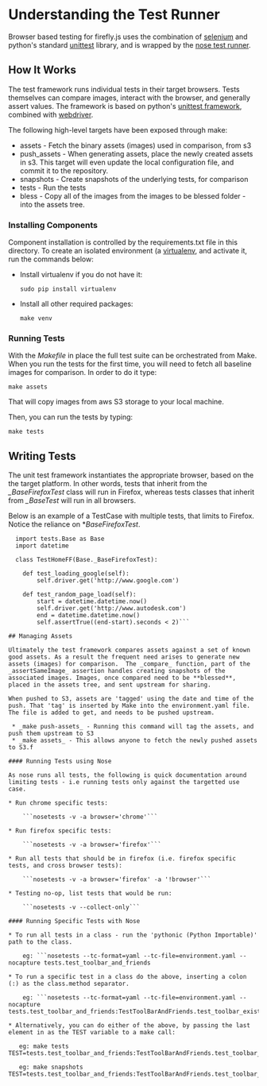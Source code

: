 # Understanding the Test Runner

Browser based testing for firefly.js uses the combination of [selenium](http://selenium-python.readthedocs.org/en/latest/) and python's standard [unittest](https://docs.python.org/2/library/unittest.html) library, and is wrapped by the [nose test runner](http://nose.readthedocs.org).

## How It Works

The test framework runs individual tests in their target browsers. Tests themselves can compare images, interact with the browser, and generally assert values.  The framework is based on python's [unittest framework](https://docs.python.org/2/library/unittest.html), combined with [webdriver](http://selenium-python.readthedocs.org/en/latest/api.html).

The following high-level targets have been exposed through make:

* assets - Fetch the binary assets (images) used in comparison, from s3
* push_assets - When generating assets, place the newly created assets in s3. This target will even update the local configuration file, and commit it to the repository.
* snapshots - Create snapshots of the underlying tests, for comparison
* tests - Run the tests
* bless - Copy all of the images from the images to be blessed folder - into the assets tree.

### Installing Components

Component installation is controlled by the requirements.txt file in this directory.  To create an isolated environment (a [virtualenv](http://virtualenv.readthedocs.org/), and activate it, run the commands below:

* Install virtualenv if you do not have it:

    ```sudo pip install virtualenv```

* Install all other required packages:

    ```make venv```

### Running Tests

With the _Makefile_ in place the full test suite can be orchestrated from Make. When you run the tests for the first time, you will need to
fetch all baseline images for comparison. In order to do it type:

 ```make assets```

That will copy images from aws S3 storage to your local machine.

Then, you can run the tests by typing:

 ```make tests```

## Writing Tests

The unit test framework instantiates the appropriate browser, based on the the target platform. In other words, tests that inherit from the *_BaseFirefoxTest* class will run in Firefox, whereas tests classes that inherit from *_BaseTest* will run in all browsers.

Below is an example of a TestCase with multiple tests, that limits to Firefox. Notice the reliance on *_BaseFirefoxTest_.

```
  import tests.Base as Base
  import datetime

  class TestHomeFF(Base._BaseFirefoxTest):

    def test_loading_google(self):
        self.driver.get('http://www.google.com')

    def test_random_page_load(self):
        start = datetime.datetime.now()
        self.driver.get('http://www.autodesk.com')
        end = datetime.datetime.now()
        self.assertTrue((end-start).seconds < 2)```

## Managing Assets

Ultimately the test framework compares assets against a set of known good assets. As a result the frequent need arises to generate new assets (images) for comparison.  The _compare_ function, part of the _assertSameImage_ assertion handles creating snapshots of the associated images. Images, once compared need to be **blessed**, placed in the assets tree, and sent upstream for sharing.

When pushed to S3, assets are 'tagged' using the date and time of the push. That 'tag' is inserted by Make into the environment.yaml file. The file is added to get, and needs to be pushed upstream.

 * _make push-assets_ - Running this command will tag the assets, and push them upstream to S3
 * _make assets_ - This allows anyone to fetch the newly pushed assets to S3.f

#### Running Tests using Nose

As nose runs all tests, the following is quick documentation around limiting tests - i.e running tests only against the targetted use case.

* Run chrome specific tests:

    ```nosetests -v -a browser='chrome'```

* Run firefox specific tests:

    ```nosetests -v -a browser='firefox'```

* Run all tests that should be in firefox (i.e. firefox specific tests, and cross browser tests):

    ```nosetests -v -a browser='firefox' -a '!browser'```

* Testing no-op, list tests that would be run:

    ```nosetests -v --collect-only```

#### Running Specific Tests with Nose

* To run all tests in a class - run the 'pythonic (Python Importable)' path to the class.

    eg: ```nosetests --tc-format=yaml --tc-file=environment.yaml --nocapture tests.test_toolbar_and_friends

* To run a specific test in a class do the above, inserting a colon (:) as the class.method separator.

    eg: ```nosetests --tc-format=yaml --tc-file=environment.yaml --nocapture tests.test_toolbar_and_friends:TestToolBarAndFriends.test_toolbar_exists

* Alternatively, you can do either of the above, by passing the last element in as the TEST variable to a make call:

   eg: make tests TEST=tests.test_toolbar_and_friends:TestToolBarAndFriends.test_toolbar_exists

   eg: make snapshots TEST=tests.test_toolbar_and_friends:TestToolBarAndFriends.test_toolbar_exists

